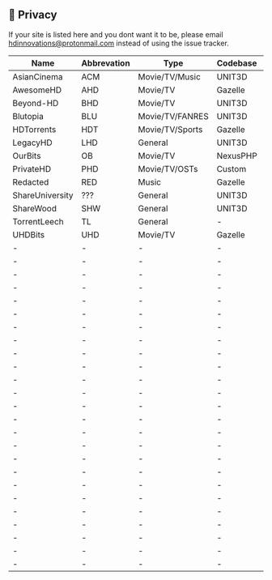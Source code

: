 ## <a name="security"></a> 🔐 Privacy

If your site is listed here and you dont want it to be, please email hdinnovations@protonmail.com instead of using the issue tracker.


Name | Abbrevation | Type | Codebase | Users | Torrents | Peers | Ratio | Points | Birthdate | Join | Updated
------------ | ------------- | ------------- | ------------- | ------------- | ------------- | ------------- | ------------- | ------------- | ------------- | ------------- | -------------
| AsianCinema | ACM | Movie/TV/Music | UNIT3D | 9,089 | 5,504 | 25,063 | Yes | Yes | Unknown | Application/Invite | 12/29/19 |
| AwesomeHD | AHD | Movie/TV | Gazelle | 8,459 | 50,962 | 438,081 | Yes | Yes | Unknown | Application/Invite | 12/29/19 |
| Beyond-HD | BHD | Movie/TV | UNIT3D | 15,086 | 41,495 | 170,019 | Yes | Yes | Unknown | Application/Invite | 12/29/19 |
| Blutopia | BLU | Movie/TV/FANRES | UNIT3D | 15,574 | 35,683 | 126,753 | Yes | Yes | 4/1/17 | Application/Invite | 12/29/19 |
| HDTorrents | HDT | Movie/TV/Sports | Gazelle | 18,695 | 171,565 | 493,306 | Yes | Yes | Unknown | Application/Invite/Donation | 12/29/19 |
| LegacyHD | LHD | General | UNIT3D | 102 | 1,591 | 3,422 | Yes | Yes | Unknown | Applications | 12/29/19 |
| OurBits | OB | Movie/TV | NexusPHP | ??? | ??? | ??? | ??? | ??? | Unknown | Unknown | 12/29/19 |
| PrivateHD | PHD | Movie/TV/OSTs | Custom | 42,493 | 41,263 | 293,941 | Yes | Yes | Unknown | Application/Invite | 12/29/19 |
| Redacted | RED | Music | Gazelle | 34,813 | 1,778,901 | 5,042,899 | Yes | No | Unknown | Application/Invite | 12/29/19 |
| ShareUniversity | ??? | General | UNIT3D | ??? | ??? | ??? | Yes | Yes | Unknown | Unknown | 12/29/19 |
| ShareWood | SHW | General | UNIT3D | ??? | ??? | ??? | Yes | Yes | Unknown | Unknown | 12/29/19 |
| TorrentLeech | TL | General | - | - | - | - | - | - | - | - | - |
| UHDBits | UHD | Movie/TV | Gazelle | 6,559 |  29,476 | 52,150 | Yes | Yes | Unknown | Application/Invite | 12/29/19 |
| - | - | - | - | - | - | - | - | - | - | - | - |
| - | - | - | - | - | - | - | - | - | - | - | - |
| - | - | - | - | - | - | - | - | - | - | - | - |
| - | - | - | - | - | - | - | - | - | - | - | - |
| - | - | - | - | - | - | - | - | - | - | - | - |
| - | - | - | - | - | - | - | - | - | - | - | - |
| - | - | - | - | - | - | - | - | - | - | - | - |
| - | - | - | - | - | - | - | - | - | - | - | - |
| - | - | - | - | - | - | - | - | - | - | - | - |
| - | - | - | - | - | - | - | - | - | - | - | - |
| - | - | - | - | - | - | - | - | - | - | - | - |
| - | - | - | - | - | - | - | - | - | - | - | - |
| - | - | - | - | - | - | - | - | - | - | - | - |
| - | - | - | - | - | - | - | - | - | - | - | - |
| - | - | - | - | - | - | - | - | - | - | - | - |
| - | - | - | - | - | - | - | - | - | - | - | - |
| - | - | - | - | - | - | - | - | - | - | - | - |
| - | - | - | - | - | - | - | - | - | - | - | - |
| - | - | - | - | - | - | - | - | - | - | - | - |
| - | - | - | - | - | - | - | - | - | - | - | - |
| - | - | - | - | - | - | - | - | - | - | - | - |
| - | - | - | - | - | - | - | - | - | - | - | - |
| - | - | - | - | - | - | - | - | - | - | - | - |
| - | - | - | - | - | - | - | - | - | - | - | - |
| - | - | - | - | - | - | - | - | - | - | - | - |
